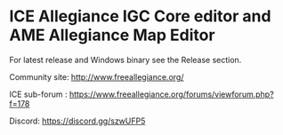 # ICE Allegiance IGC Core editor and AME Allegiance Map Editor

For latest release and Windows binary see the Release section.

Community site: http://www.freeallegiance.org/

ICE sub-forum : https://www.freeallegiance.org/forums/viewforum.php?f=178

Discord: https://discord.gg/szwUFP5
